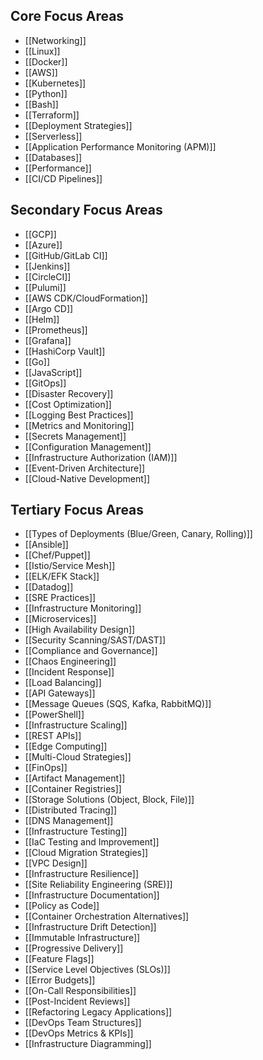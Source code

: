 ## Core Focus Areas

- [[Networking]]
- [[Linux]]
- [[Docker]]
- [[AWS]]
- [[Kubernetes]]
- [[Python]]
- [[Bash]]
- [[Terraform]]
- [[Deployment Strategies]]
- [[Serverless]]
- [[Application Performance Monitoring (APM)]]
- [[Databases]]
- [[Performance]]
- [[CI/CD Pipelines]]

## Secondary Focus Areas

- [[GCP]]
- [[Azure]]
- [[GitHub/GitLab CI]]
- [[Jenkins]]
- [[CircleCI]]
- [[Pulumi]]  
- [[AWS CDK/CloudFormation]] 
- [[Argo CD]]  
- [[Helm]]  
- [[Prometheus]]  
- [[Grafana]]  
- [[HashiCorp Vault]]  
- [[Go]]  
- [[JavaScript]]  
- [[GitOps]]  
- [[Disaster Recovery]]  
- [[Cost Optimization]]  
- [[Logging Best Practices]]  
- [[Metrics and Monitoring]]  
- [[Secrets Management]]  
- [[Configuration Management]]
- [[Infrastructure Authorization (IAM)]]  
- [[Event-Driven Architecture]]  
- [[Cloud-Native Development]]  

## Tertiary Focus Areas

- [[Types of Deployments (Blue/Green, Canary, Rolling)]]  
- [[Ansible]]  
- [[Chef/Puppet]]  
- [[Istio/Service Mesh]]  
- [[ELK/EFK Stack]]  
- [[Datadog]]  
- [[SRE Practices]]  
- [[Infrastructure Monitoring]]  
- [[Microservices]]  
- [[High Availability Design]]  
- [[Security Scanning/SAST/DAST]]  
- [[Compliance and Governance]]  
- [[Chaos Engineering]]  
- [[Incident Response]]  
- [[Load Balancing]]  
- [[API Gateways]]  
- [[Message Queues (SQS, Kafka, RabbitMQ)]]  
- [[PowerShell]]  
- [[Infrastructure Scaling]]  
- [[REST APIs]]  
- [[Edge Computing]]  
- [[Multi-Cloud Strategies]]  
- [[FinOps]]  
- [[Artifact Management]]  
- [[Container Registries]]  
- [[Storage Solutions (Object, Block, File)]]  
- [[Distributed Tracing]]  
- [[DNS Management]]  
- [[Infrastructure Testing]]  
- [[IaC Testing and Improvement]]  
- [[Cloud Migration Strategies]]  
- [[VPC Design]]  
- [[Infrastructure Resilience]]  
- [[Site Reliability Engineering (SRE)]]  
- [[Infrastructure Documentation]]  
- [[Policy as Code]]  
- [[Container Orchestration Alternatives]]  
- [[Infrastructure Drift Detection]]  
- [[Immutable Infrastructure]]  
- [[Progressive Delivery]]  
- [[Feature Flags]]  
- [[Service Level Objectives (SLOs)]]  
- [[Error Budgets]]  
- [[On-Call Responsibilities]]  
- [[Post-Incident Reviews]]  
- [[Refactoring Legacy Applications]]  
- [[DevOps Team Structures]]  
- [[DevOps Metrics & KPIs]]  
- [[Infrastructure Diagramming]]  